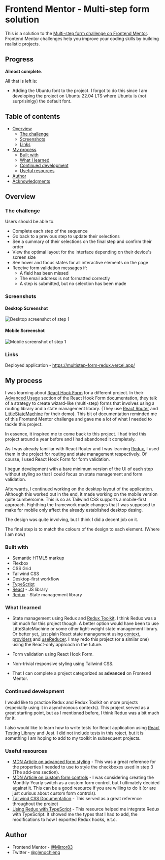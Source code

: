 # Frontend Mentor - Multi-step form solution

This is a solution to the [Multi-step form challenge on Frontend Mentor](https://www.frontendmentor.io/challenges/multistep-form-YVAnSdqQBJ). Frontend Mentor challenges help you improve your coding skills by building realistic projects.

## Progress

**Almost complete**.

All that is left is:

- Adding the Ubuntu font to the project. I forgot to do this since I am developing the project on Ubuntu 22.04 LTS where Ubuntu is (not surprisinlgy) the default font.

## Table of contents

- [Overview](#overview)
  - [The challenge](#the-challenge)
  - [Screenshots](#screenshots)
  - [Links](#links)
- [My process](#my-process)
  - [Built with](#built-with)
  - [What I learned](#what-i-learned)
  - [Continued development](#continued-development)
  - [Useful resources](#useful-resources)
- [Author](#author)
- [Acknowledgments](#acknowledgments)

## Overview

### The challenge

Users should be able to:

- Complete each step of the sequence
- Go back to a previous step to update their selections
- See a summary of their selections on the final step and confirm their order
- View the optimal layout for the interface depending on their device's screen size
- See hover and focus states for all interactive elements on the page
- Receive form validation messages if:
  - A field has been missed
  - The email address is not formatted correctly
  - A step is submitted, but no selection has been made

### Screenshots

#### Desktop Screenshot

![Desktop screenshot of step 1](./screenshots/desktop.png)

#### Mobile Screenshot

![Mobile screenshot of step 1](./screenshots/mobile.png)

### Links

Deployed application - https://multistep-form-redux.vercel.app/

## My process

I was learning about [React Hook Form]() for a different project. In their [Advanced Usage]() section of the React Hook Form documentation, they talk of a strategy to create wizard-like (multi-step) forms that involves using a routing library and a state management library. (They use [React Router]() and [LittleStateMachine]() for their demo). This bit of documentation reminded me of this Frontend Mentor challenge and gave me a lot of what I needed to tackle this project.

In essence, it inspired me to come back to this project. I had tried this project around a year before and I had abandoned it completely.

As I was already familiar with React Router and I was learning [Redux](), I used them in the project for routing and state management respectively. Of course, I used React Hook Form for form validation.

I begun development with a bare minimum version of the UI of each step without styling so that I could focus on state management and form validation.

Afterwards, I continued working on the desktop layout of the application. Although this worked out in the end, it made working on the mobile version quite cumbersome. This is so as Tailwind CSS supports a mobile-first approach. Fighthing the framework made changes that I was supposed to make for mobile only affect the already established desktop desing.

The design was quite involving, but I think I did a decent job on it.

The final step is to match the colours of the design to each element. (Where I am now)

### Built with

- Semantic HTML5 markup
- Flexbox
- CSS Grid
- Tailwind CSS
- Desktop-first workflow
- [TypeScript]()
- [React](https://reactjs.org/) - JS library
- [Redux](https://reduxjs.org) - State management library

### What I learned

- State management using Redux and [Redux Toolkit](). I think Redux was a bit much for this project though.
  A better option would have been to use LitteStateMachine or some other light-weight state management library. Or better yet, just plain React state management using [context](), [providers]() and [useReducer](). I may redo this project (or a similar one) using the React-only approach in the future.

- Form validation using React Hook Form.

- Non-trivial responsive styling using Tailwind CSS.

- That I can complete a project categorized as **advanced** on Frontend Mentor.

### Continued development

I would like to practice Redux and Redux Toolkit on more projects (especially using it in asynchronous contexts). This project served as a great starting point, but as I mentioned before, I think Redux was a bit much for it.

I also would like to learn how to write tests for React application using [React Testing Library]() and [Jest](). I did not include tests in this roject, but it is something I am hoping to add to my toolkit in subsequent projects.

### Useful resources

- [MDN Article on advanced form styling]() - This was a great reference for the properties I needed to use to style the checkboxes used in step 3 (The add-ons section).
- [MDN Article on custom form controls]() - I was considering creating the Monthly-Yearly switch as a custom form control, but I ultimately decided against it. This can be a good resource if you are willing to do it (or are just curious about custom form controls).
- [Tailwind CSS Documentation]() - This served as a great reference throughout the project
- [Using Redux with TypeScript]() - This resource helped me integrate Redux with TypeScript. It showed me the types that I had to add, the modifications to how I exported Redux hooks, e.t.c.

## Author

- Frontend Mentor - [@Mirror83](https://www.frontendmentor.io/profile/Mirror83)
- Twitter - [@glenochieng](https://www.twitter.com/glen_ochieng_)
